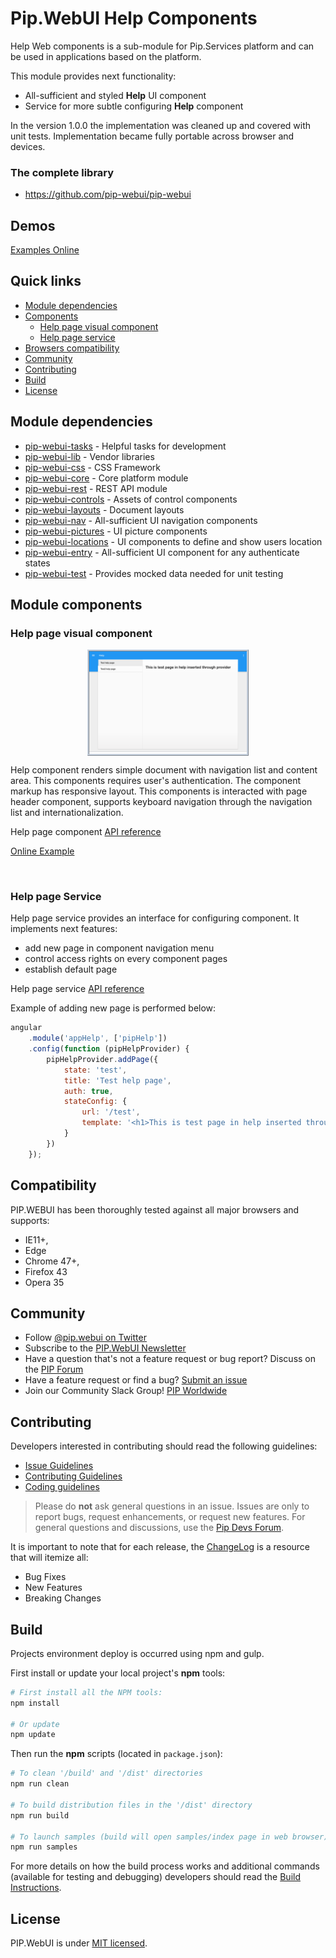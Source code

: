 # Pip.WebUI Help Components

Help Web components is a sub-module for Pip.Services platform and can be used in applications
based on the platform.

This module provides next functionality:

* All-sufficient and styled **Help** UI component
* Service for more subtle configuring **Help** component

In the version 1.0.0 the implementation was cleaned up and covered with unit tests.
Implementation became fully portable across browser and devices.


### The complete library

 * https://github.com/pip-webui/pip-webui

## Demos

[Examples Online](http://webui.pipdevs.com/pip-webui-help/index.html)


## Quick links

* [Module dependencies](#dependencies)
* [Components](#components)
  - [Help page visual component](#help-page-component)
  - [Help page service](#help-page-service)
* [Browsers compatibility](#compatibility)
* [Community](#community)
* [Contributing](#contributing)
* [Build](#build)
* [License](#license)


## <a name="dependencies"></a>Module dependencies

* <a href="https://github.com/pip-webui/pip-webui-tasks">pip-webui-tasks</a> - Helpful tasks for development
* <a href="https://github.com/pip-webui/pip-webui-lib">pip-webui-lib</a> - Vendor libraries
* <a href="https://github.com/pip-webui/pip-webui-css">pip-webui-css</a> - CSS Framework
* <a href="https://github.com/pip-webui/pip-webui-core">pip-webui-core</a> - Core platform module
* <a href="https://github.com/pip-webui/pip-webui-rest">pip-webui-rest</a> - REST API module
* <a href="https://github.com/pip-webui/pip-webui-controls">pip-webui-controls</a> - Assets of control components
* <a href="https://github.com/pip-webui/pip-webui-layouts">pip-webui-layouts</a> - Document layouts
* <a href="https://github.com/pip-webui/pip-webui-nav">pip-webui-nav</a> - All-sufficient UI navigation components
* <a href="https://github.com/pip-webui/pip-webui-pictures">pip-webui-pictures</a> - UI picture components
* <a href="https://github.com/pip-webui/pip-webui-locations">pip-webui-locations</a> - UI components to define and show users location
* <a href="https://github.com/pip-webui/pip-webui-entry">pip-webui-entry</a> - All-sufficient UI component for any authenticate states
* <a href="https://github.com/pip-webui/pip-webui-test">pip-webui-test</a> - Provides mocked data needed for unit testing


## <a name="components"></a>Module components

### <a name="help-page-component"></a>Help page visual component
<a href="doc/images/help-page-visual-component.png" style="border: 3px ridge #c8d2df; width: 50%; margin: auto; display: block">
    <img src="doc/images/help-page-visual-component.png"/>
</a>

Help component renders simple document with navigation list and content area. This components requires user's authentication.
The component markup has responsive layout. This components is interacted with page header component, supports
keyboard navigation through the navigation list and internationalization.

Help page component [API reference](http://link.com)

[Online Example](http://webui.pipdevs.com/pip-webui-help/index.html#/help/test)

<br/>

### <a name="help-page-service"></a>Help page Service

Help page service provides an interface for configuring component. It implements next features:

* add new page in component navigation menu
* control access rights on every component pages
* establish default page

Help page service [API reference](http://link.com)

Example of adding new page is performed below:

```javascript
angular
    .module('appHelp', ['pipHelp'])
    .config(function (pipHelpProvider) {
        pipHelpProvider.addPage({
            state: 'test',
            title: 'Test help page',
            auth: true,
            stateConfig: {
                url: '/test',
                template: '<h1>This is test page in help inserted through provider</h1>'
            }
        })
    });
```

## <a name="compatibility"></a>Compatibility

PIP.WEBUI has been thoroughly tested against all major browsers and supports:

 * IE11+,
 * Edge
 * Chrome 47+,
 * Firefox 43
 * Opera 35

## <a name="community"></a>Community

* Follow [@pip.webui on Twitter](http://link.com)
* Subscribe to the [PIP.WebUI Newsletter](http://link.com)
* Have a question that's not a feature request or bug report? Discuss on the [PIP Forum](https://groups.google.com/forum/#!forum/pipdevs)
* Have a feature request or find a bug? [Submit an issue](http://link.com)
* Join our Community Slack Group! [PIP Worldwide](http://link.com)


## <a name="contributing"></a>Contributing

Developers interested in contributing should read the following guidelines:

* [Issue Guidelines](http://somelink.com)
* [Contributing Guidelines](http://somelink.com)
* [Coding guidelines](http://somelink.com)

> Please do **not** ask general questions in an issue. Issues are only to report bugs, request
  enhancements, or request new features. For general questions and discussions, use the
  [Pip Devs Forum](https://groups.google.com/forum/#!forum/pipdevs).

It is important to note that for each release, the [ChangeLog](CHANGELOG.md) is a resource that will
itemize all:

- Bug Fixes
- New Features
- Breaking Changes

## <a name="build"></a>Build

Projects environment deploy is occurred using npm and gulp.

First install or update your local project's **npm** tools:

```bash
# First install all the NPM tools:
npm install

# Or update
npm update
```

Then run the **npm** scripts (located in `package.json`):

```bash
# To clean '/build' and '/dist' directories
npm run clean

# To build distribution files in the '/dist' directory
npm run build

# To launch samples (build will open samples/index page in web browser)
npm run samples
```

For more details on how the build process works and additional commands (available for testing and
debugging) developers should read the [Build Instructions](docs/guides/BUILD.md).


## <a name="license"></a>License

PIP.WebUI is under [MIT licensed](LICENSE).

